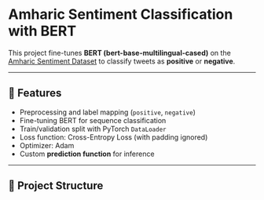 # Amharic Sentiment Classification with BERT

This project fine-tunes **BERT (bert-base-multilingual-cased)** on the [Amharic Sentiment Dataset](https://huggingface.co/datasets/rasyosef/amharic-sentiment) to classify tweets as **positive** or **negative**.

---

## 📌 Features
- Preprocessing and label mapping (`positive`, `negative`)
- Fine-tuning BERT for sequence classification
- Train/validation split with PyTorch `DataLoader`
- Loss function: Cross-Entropy Loss (with padding ignored)
- Optimizer: Adam
- Custom **prediction function** for inference

---

## 📂 Project Structure
